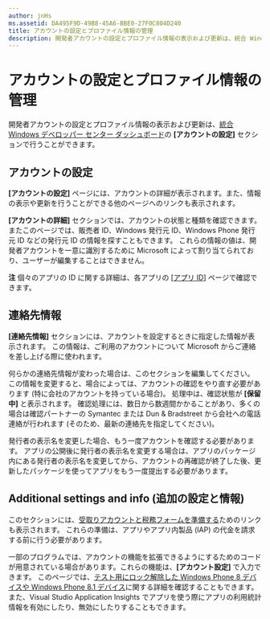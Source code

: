 ```yaml
---
author: jnHs
ms.assetid: DA495F9D-49B8-45A6-BBE0-27F0C804D240
title: アカウントの設定とプロファイル情報の管理
description: 開発者アカウントの設定とプロファイル情報の表示および更新は、統合 Windows デベロッパー センター ダッシュボードの [アカウントの設定] セクションで行うことができます。
---
```

# アカウントの設定とプロファイル情報の管理

開発者アカウントの設定とプロファイル情報の表示および更新は、[統合 Windows デベロッパー センター ダッシュボード](https://msdn.microsoft.com/library/windows/apps/Mt169843)の **[アカウントの設定]** セクションで行うことができます。

## アカウントの設定

**[アカウントの設定]** ページには、アカウントの詳細が表示されます。また、情報の表示や更新を行うことができる他のページへのリンクも表示されます。

**[アカウントの詳細]** セクションでは、アカウントの状態と種類を確認できます。 またこのページでは、販売者 ID、Windows 発行元 ID、Windows Phone 発行元 ID などの発行元 ID の情報を探すこともできます。 これらの情報の値は、開発者アカウントを一意に識別するために Microsoft によって割り当てられており、ユーザーが編集することはできません。

**注**  個々のアプリの ID に関する詳細は、各アプリの [[アプリ ID](https://msdn.microsoft.com/library/windows/apps/Mt148561)] ページで確認できます。

## 連絡先情報

**[連絡先情報]** セクションには、アカウントを設定するときに指定した情報が表示されます。 この情報は、ご利用のアカウントについて Microsoft からご連絡を差し上げる際に使われます。

何らかの連絡先情報が変わった場合は、このセクションを編集してください。 この情報を変更すると、場合によっては、アカウントの確認をやり直す必要があります (特に会社のアカウントを持っている場合)。 処理中は、確認状態が **[保留中]** と表示されます。 確認処理には、数日から数週間かかることがあり、多くの場合は確認パートナーの Symantec または Dun & Bradstreet から会社への電話連絡が行われます (そのため、最新の連絡先を指定してください)。

発行者の表示名を変更した場合、もう一度アカウントを確認する必要があります。 アプリの公開後に発行者の表示名を変更する場合は、アプリのパッケージ内にある発行者の表示名を変更してから、アカウントの再確認が終了した後、更新したパッケージを使ってアプリをもう一度提出する必要があります。

## Additional settings and info (追加の設定と情報)

このセクションには、[受取りアカウントと税務フォームを準備する](https://msdn.microsoft.com/library/windows/apps/Bg124529)ためのリンクも表示されます。 これらの準備は、アプリやアプリ内製品 (IAP) の代金を請求する前に行う必要があります。

一部のプログラムでは、アカウントの機能を拡張できるようにするためのコードが用意されている場合があります。これらの機能は、**[アカウント設定]** で入力できます。 このページでは、[テスト用にロック解除した Windows Phone 8 デバイスや Windows Phone 8.1 デバイス](http://go.microsoft.com/fwlink/p/?LinkId=533897)に関する詳細を確認することもできます。また、Visual Studio Application Insights でアプリを使う際にアプリの利用統計情報を有効にしたり、無効にしたりすることもできます。



<!--HONumber=May16_HO2-->


